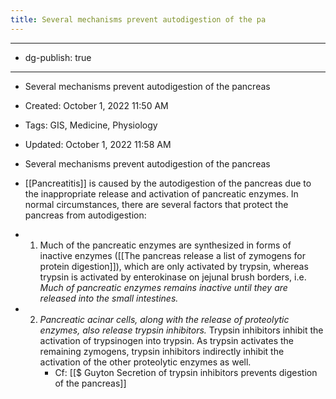 ```yaml
---
title: Several mechanisms prevent autodigestion of the pa
---
```


- --

- dg-publish: true

- --

- Several mechanisms prevent autodigestion of the pancreas

- Created: October 1, 2022 11:50 AM

- Tags: GIS, Medicine, Physiology

- Updated: October 1, 2022 11:58 AM

- Several mechanisms prevent autodigestion of the pancreas

- [[Pancreatitis]] is caused by the autodigestion of the pancreas due to the inappropriate release and activation of pancreatic enzymes. In normal circumstances, there are several factors that protect the pancreas from autodigestion:

- 1. Much of the pancreatic enzymes are synthesized in forms of inactive enzymes ([[The pancreas release a list of zymogens for protein digestion]]), which are only activated by trypsin, whereas trypsin is activated by enterokinase on jejunal brush borders, i.e. *Much of pancreatic enzymes remains inactive until they are released into the small intestines.*

- 2. *Pancreatic acinar cells, along with the release of proteolytic enzymes, also release trypsin inhibitors.* Trypsin inhibitors inhibit the activation of trypsinogen into trypsin. As trypsin activates the remaining zymogens, trypsin inhibitors indirectly inhibit the activation of the other proteolytic enzymes as well.
	 - Cf: [[$ Guyton  Secretion of trypsin inhibitors prevents digestion of the pancreas]]
